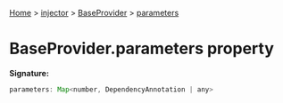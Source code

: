 [Home](./index) &gt; [injector](./injector.md) &gt; [BaseProvider](./injector.baseprovider.md) &gt; [parameters](./injector.baseprovider.parameters.md)

# BaseProvider.parameters property


**Signature:**
```javascript
parameters: Map<number, DependencyAnnotation | any>
```
